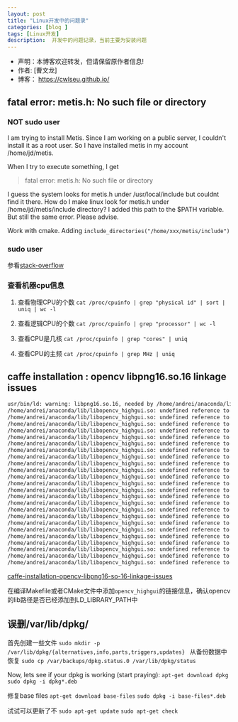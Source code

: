 ```yaml
---
layout: post
title: "Linux开发中的问题录"
categories: [blog ]
tags: [Linux开发]
description:  开发中的问题记录，当前主要为安装问题
---
```


- 声明：本博客欢迎转发，但请保留原作者信息!
- 作者: [曹文龙]
- 博客： <https://cwlseu.github.io/>

## fatal error: metis.h: No such file or directory
### NOT sudo user
I am trying to install Metis. Since I am working on a public server, I couldn't install it as a root user. So I have installed metis in my account /home/jd/metis.

When I try to execute something, I get

> fatal error: metis.h: No such file or directory

I guess the system looks for metis.h under /usr/local/include but couldnt find it there. How do I make linux look for metis.h under /home/jd/metis/include directory?
I added this path to the $PATH variable. But still the same error. Please advise.

Work with cmake. Adding `include_directories("/home/xxx/metis/include")`

### sudo user
参看[stack-overflow](http://stackoverflow.com/questions/36046189/how-to-install-metis-on-ubuntu/41336362#41336362)

### 查看机器cpu信息

1. 查看物理CPU的个数
`cat /proc/cpuinfo | grep "physical id" | sort | uniq | wc -l`
 
2. 查看逻辑CPU的个数
`cat /proc/cpuinfo | grep "processor" | wc -l`
 
3. 查看CPU是几核
`cat /proc/cpuinfo | grep "cores" | uniq`
 
4. 查看CPU的主频
`cat /proc/cpuinfo | grep MHz | uniq`

## caffe installation : opencv libpng16.so.16 linkage issues

```sh
usr/bin/ld: warning: libpng16.so.16, needed by /home/andrei/anaconda/lib/libopencv_highgui.so, not found (try using -rpath or -rpath-link)
/home/andrei/anaconda/lib/libopencv_highgui.so: undefined reference to 'png_create_read_struct@PNG16_0'
/home/andrei/anaconda/lib/libopencv_highgui.so: undefined reference to 'png_set_interlace_handling@PNG16_0'
/home/andrei/anaconda/lib/libopencv_highgui.so: undefined reference to 'png_set_IHDR@PNG16_0'
/home/andrei/anaconda/lib/libopencv_highgui.so: undefined reference to 'png_get_io_ptr@PNG16_0'
/home/andrei/anaconda/lib/libopencv_highgui.so: undefined reference to 'png_set_longjmp_fn@PNG16_0'
/home/andrei/anaconda/lib/libopencv_highgui.so: undefined reference to 'png_set_gray_to_rgb@PNG16_0'
/home/andrei/anaconda/lib/libopencv_highgui.so: undefined reference to 'png_set_compression_level@PNG16_0'
/home/andrei/anaconda/lib/libopencv_highgui.so: undefined reference to 'png_set_bgr@PNG16_0'
/home/andrei/anaconda/lib/libopencv_highgui.so: undefined reference to 'png_set_filter@PNG16_0'
/home/andrei/anaconda/lib/libopencv_highgui.so: undefined reference to 'png_set_rgb_to_gray@PNG16_0'
/home/andrei/anaconda/lib/libopencv_highgui.so: undefined reference to 'png_init_io@PNG16_0'
/home/andrei/anaconda/lib/libopencv_highgui.so: undefined reference to 'png_destroy_read_struct@PNG16_0'
/home/andrei/anaconda/lib/libopencv_highgui.so: undefined reference to 'png_set_swap@PNG16_0'
/home/andrei/anaconda/lib/libopencv_highgui.so: undefined reference to 'png_get_IHDR@PNG16_0'
/home/andrei/anaconda/lib/libopencv_highgui.so: undefined reference to 'png_set_palette_to_rgb@PNG16_0'
/home/andrei/anaconda/lib/libopencv_highgui.so: undefined reference to 'png_set_compression_strategy@PNG16_0'
/home/andrei/anaconda/lib/libopencv_highgui.so: undefined reference to 'png_get_tRNS@PNG16_0'
/home/andrei/anaconda/lib/libopencv_highgui.so: undefined reference to 'png_write_info@PNG16_0'
/home/andrei/anaconda/lib/libopencv_highgui.so: undefined reference to 'png_set_packing@PNG16_0'
/home/andrei/anaconda/lib/libopencv_highgui.so: undefined reference to 'png_set_read_fn@PNG16_0'
/home/andrei/anaconda/lib/libopencv_highgui.so: undefined reference to 'png_create_info_struct@PNG16_0'
/home/andrei/anaconda/lib/libopencv_highgui.so: undefined reference to 'png_read_end@PNG16_0'
/home/andrei/anaconda/lib/libopencv_highgui.so: undefined reference to 'png_read_update_info@PNG16_0'
/home/andrei/anaconda/lib/libopencv_highgui.so: undefined reference to 'png_write_image'
```

[caffe-installation-opencv-libpng16-so-16-linkage-issues](http://stackoverflow.com/questions/32405035/caffe-installation-opencv-libpng16-so-16-linkage-issues)

在编译Makefile或者CMake文件中添加`opencv_highgui`的链接信息，确认opencv 的lib路径是否已经添加到LD_LIBRARY_PATH中

## 误删/var/lib/dpkg/

首先创建一些文件
`sudo mkdir -p /var/lib/dpkg/{alternatives,info,parts,triggers,updates} `
从备份数据中恢复
`sudo cp /var/backups/dpkg.status.0 /var/lib/dpkg/status `

Now, lets see if your dpkg is working (start praying):
`apt-get download dpkg`
`sudo dpkg -i dpkg*.deb` 

修复base files
`apt-get download base-files`
`sudo dpkg -i base-files*.deb `

试试可以更新了不
`sudo apt-get update`
`sudo apt-get check`